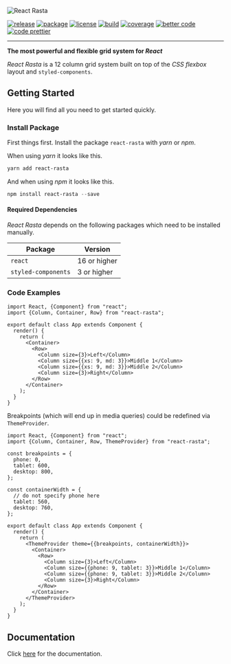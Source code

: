![React Rasta](https://cdn.rawgit.com/ChilliCream/react-rasta-logo/master/img/react-rasta-banner-light.svg)

[![release](https://img.shields.io/github/release/ChilliCream/react-rasta.svg)](https://github.com/ChilliCream/react-rasta/releases) [
![package](https://img.shields.io/npm/v/react-rasta.svg)](https://www.npmjs.com/package/react-rasta) [![license](https://img.shields.io/github/license/ChilliCream/react-rasta.svg)](https://github.com/ChilliCream/react-rasta/blob/master/LICENSE)
[![build](https://img.shields.io/circleci/project/github/ChilliCream/react-rasta.svg)](https://circleci.com/gh/ChilliCream/react-rasta/tree/master) [![coverage](https://img.shields.io/coveralls/ChilliCream/react-rasta.svg)](https://coveralls.io/github/ChilliCream/react-rasta?branch=master) [![better code](https://bettercodehub.com/edge/badge/ChilliCream/react-rasta)](https://bettercodehub.com/results/ChilliCream/react-rasta) [![code prettier](https://img.shields.io/badge/code_style-prettier-ff69b4.svg)](https://github.com/prettier/prettier)

---

**The most powerful and flexible grid system for _React_**

_React Rasta_ is a 12 column grid system built on top of the _CSS flexbox_ layout and `styled-components`.

## Getting Started

Here you will find all you need to get started quickly.

### Install Package

First things first. Install the package `react-rasta` with _yarn_ or _npm_.

When using _yarn_ it looks like this.

```powershell
yarn add react-rasta
```

And when using _npm_ it looks like this.

```powershell
npm install react-rasta --save
```

#### Required Dependencies

_React Rasta_ depends on the following packages which need to be installed manually.

| Package             | Version      |
| ------------------- | ------------ |
| `react`             | 16 or higher |
| `styled-components` | 3 or higher  |

### Code Examples

```tsx
import React, {Component} from "react";
import {Column, Container, Row} from "react-rasta";

export default class App extends Component {
  render() {
    return (
      <Container>
        <Row>
          <Column size={3}>Left</Column>
          <Column size={{xs: 9, md: 3}}>Middle 1</Column>
          <Column size={{xs: 9, md: 3}}>Middle 2</Column>
          <Column size={3}>Right</Column>
        </Row>
      </Container>
    );
  }
}
```

Breakpoints (which will end up in media queries) could be redefined via `ThemeProvider`.

```tsx
import React, {Component} from "react";
import {Column, Container, Row, ThemeProvider} from "react-rasta";

const breakpoints = {
  phone: 0,
  tablet: 600,
  desktop: 800,
};

const containerWidth = {
  // do not specify phone here
  tablet: 560,
  desktop: 760,
};

export default class App extends Component {
  render() {
    return (
      <ThemeProvider theme={{breakpoints, containerWidth}}>
        <Container>
          <Row>
            <Column size={3}>Left</Column>
            <Column size={{phone: 9, tablet: 3}}>Middle 1</Column>
            <Column size={{phone: 9, tablet: 3}}>Middle 2</Column>
            <Column size={3}>Right</Column>
          </Row>
        </Container>
      </ThemeProvider>
    );
  }
}
```

## Documentation

Click [here](http://react-rasta.com) for the documentation.
